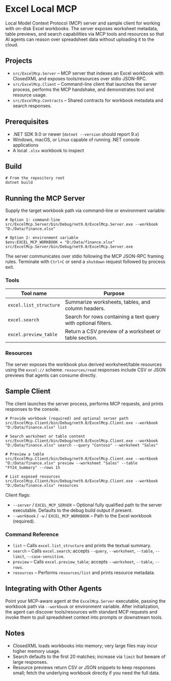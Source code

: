 # Excel Local MCP

Local Model Context Protocol (MCP) server and sample client for working with on-disk Excel workbooks. The server exposes worksheet metadata, table previews, and search capabilities via MCP tools and resources so that AI agents can reason over spreadsheet data without uploading it to the cloud.

## Projects

- `src/ExcelMcp.Server` – MCP server that indexes an Excel workbook with ClosedXML and exposes tools/resources over stdio JSON-RPC.
- `src/ExcelMcp.Client` – Command-line client that launches the server process, performs the MCP handshake, and demonstrates tool and resource usage.
- `src/ExcelMcp.Contracts` – Shared contracts for workbook metadata and search responses.

## Prerequisites

- .NET SDK 9.0 or newer (`dotnet --version` should report 9.x)
- Windows, macOS, or Linux capable of running .NET console applications
- A local `.xlsx` workbook to inspect

## Build

```pwsh
# From the repository root
dotnet build
```

## Running the MCP Server

Supply the target workbook path via command-line or environment variable:

```pwsh
# Option 1: command-line
src/ExcelMcp.Server/bin/Debug/net9.0/ExcelMcp.Server.exe --workbook "D:/Data/finance.xlsx"

# Option 2: environment variable
$env:EXCEL_MCP_WORKBOOK = "D:/Data/finance.xlsx"
src/ExcelMcp.Server/bin/Debug/net9.0/ExcelMcp.Server.exe
```

The server communicates over stdio following the MCP JSON-RPC framing rules. Terminate with `Ctrl+C` or send a `shutdown` request followed by process exit.

### Tools

| Tool name               | Purpose                                                         |
|-------------------------|-----------------------------------------------------------------|
| `excel.list_structure`  | Summarize worksheets, tables, and column headers.               |
| `excel.search`          | Search for rows containing a text query with optional filters.  |
| `excel.preview_table`   | Return a CSV preview of a worksheet or table section.           |

### Resources

The server exposes the workbook plus derived worksheet/table resources using the `excel://` scheme. `resources/read` responses include CSV or JSON previews that agents can consume directly.

## Sample Client

The client launches the server process, performs MCP requests, and prints responses to the console.

```pwsh
# Provide workbook (required) and optional server path
src/ExcelMcp.Client/bin/Debug/net9.0/ExcelMcp.Client.exe --workbook "D:/Data/finance.xlsx" list

# Search worksheet or table content
src/ExcelMcp.Client/bin/Debug/net9.0/ExcelMcp.Client.exe --workbook "D:/Data/finance.xlsx" search --query "Contoso" --worksheet "Sales"

# Preview a table
src/ExcelMcp.Client/bin/Debug/net9.0/ExcelMcp.Client.exe --workbook "D:/Data/finance.xlsx" preview --worksheet "Sales" --table "FY24_Summary" --rows 15

# List exposed resources
src/ExcelMcp.Client/bin/Debug/net9.0/ExcelMcp.Client.exe --workbook "D:/Data/finance.xlsx" resources
```

Client flags:

- `--server` / `EXCEL_MCP_SERVER` – Optional fully qualified path to the server executable. Defaults to the debug build output if present.
- `--workbook` / `-w` / `EXCEL_MCP_WORKBOOK` – Path to the Excel workbook (required).

### Command Reference

- `list` – Calls `excel.list_structure` and prints the textual summary.
- `search` – Calls `excel.search`; accepts `--query`, `--worksheet`, `--table`, `--limit`, `--case-sensitive`.
- `preview` – Calls `excel.preview_table`; accepts `--worksheet`, `--table`, `--rows`.
- `resources` – Performs `resources/list` and prints resource metadata.

## Integrating with Other Agents

Point your MCP-aware agent at the `ExcelMcp.Server` executable, passing the workbook path via `--workbook` or environment variable. After initialization, the agent can discover tools/resources with standard MCP requests and invoke them to pull spreadsheet context into prompts or downstream tools.

## Notes

- ClosedXML loads workbooks into memory; very large files may incur higher memory usage.
- Search defaults to the first 20 matches; increase via `limit` but beware of large responses.
- Resource previews return CSV or JSON snippets to keep responses small; fetch the underlying workbook directly if you need the full data.
